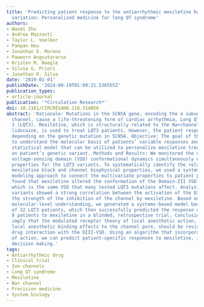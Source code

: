 ```yaml
---
title: 'Predicting patient response to the antiarrhythmic mexiletine based on genetic
  variation: Personalized medicine for long QT syndrome'
authors:
- Wandi Zhu
- Andrea Mazzanti
- Taylor L. Voelker
- Panpan Hou
- Jonathan D. Moreno
- Paweorn Angsutararux
- Kristen M. Naegle
- Silvia G. Priori
- Jonathan R. Silva
date: '2019-01-01'
publishDate: '2024-09-19T01:09:21.536555Z'
publication_types:
- article-journal
publication: '*Circulation Research*'
doi: 10.1161/CIRCRESAHA.118.314050
abstract: 'Rationale: Mutations in the SCN5A gene, encoding the α subunit of the Nav1.5
  channel, cause a life-threatening form of cardiac arrhythmia, Long QT Syndrome Type
  3 (LQT3). Mexiletine, which is structurally related to the Na+channel-blocking anesthetic
  lidocaine, is used to treat LQT3 patients. However, the patient response is variable,
  depending on the genetic mutation in SCN5A. Objective: The goal of this study is
  to understand the molecular basis of patients’ variable responses and build a predictive
  statistical model that can be utilized to personalize mexiletine treatment based
  on patient’s genetic variant. Methods and Results: We monitored the cardiac Na+channel
  voltage-sensing domain (VSD) conformational dynamics simultaneously with other gating
  properties for the LQT3 variants. To systematically identify the relationship between
  mexiletine block and channel biophysical properties, we used a system-based statistical
  modeling approach to connect the multivariate properties to patient phenotype. We
  found that mexiletine altered the conformation of the Domain-III VSD (DIII-VSD),
  which is the same VSD that many tested LQT3 mutations affect. Analysis of 15 LQT3
  variants showed a strong correlation between the activation of the DIII-VSD and
  the strength of the inhibition of the channel by mexiletine. Based on this improved
  molecular-level understanding, we generated a systems-based model based on a dataset
  of 32 LQT3 patients, which then successfully predicted the response of 7 out of
  8 patients to mexiletine in a blinded, retrospective trial. Conclusions: Our results
  imply that the modulated receptor theory of local anesthetic action, which confines
  local anesthetic binding effects to the channel pore, should be revised to include
  drug interaction with the DIII-VSD. Using an algorithm that incorporates this mode
  of action, we can predict patient-specific responses to mexiletine, improving therapeutic
  decision making.'
tags:
- Antiarrhythmic drug
- Clinical trial
- Ion channels
- Long QT syndrome
- Mexiletine
- Na+ channel
- Precision medicine
- System biology
---
```

